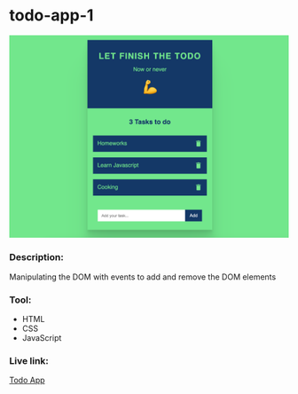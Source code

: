# todo-app-1

![todo-app-image](https://github.com/matintynn/todo-app-1/blob/master/todo-app.png)

### Description:
Manipulating the DOM with events to add and remove the DOM elements

### Tool:
* HTML
* CSS
* JavaScript

### Live link:
[Todo App](https://todo-app.salanlee.repl.co/)

